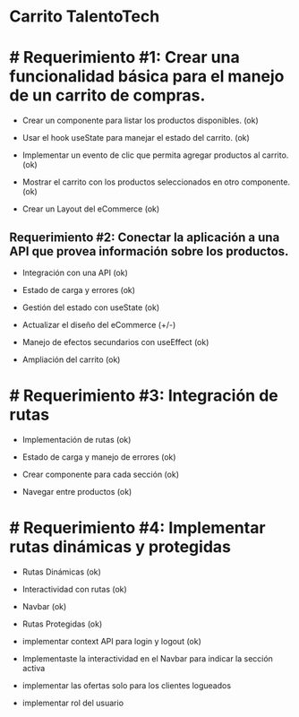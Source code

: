 # Carrito TalentoTech

# # Requerimiento #1: Crear una funcionalidad básica para el manejo de un carrito de compras.

- Crear un componente para listar los productos disponibles. (ok)

- Usar el hook useState para manejar el estado del carrito. (ok)

- Implementar un evento de clic que permita agregar productos al carrito. (ok)

- Mostrar el carrito con los productos seleccionados en otro componente. (ok)

- Crear un Layout del eCommerce (ok)


## Requerimiento #2: Conectar la aplicación a una API que provea información sobre los productos.

- Integración con una API (ok)

- Estado de carga y errores (ok)

- Gestión del estado con useState (ok)

- Actualizar el diseño del eCommerce (+/-)

- Manejo de efectos secundarios con useEffect (ok)

- Ampliación del carrito (ok)

# # Requerimiento #3: Integración de rutas

- Implementación de rutas (ok)

- Estado de carga y manejo de errores (ok)

- Crear componente para cada sección (ok)

- Navegar entre productos (ok)

# # Requerimiento #4: Implementar rutas dinámicas y protegidas

- Rutas Dinámicas (ok)

- Interactividad con rutas (ok)

- Navbar (ok)

- Rutas Protegidas (ok)
- implementar context API para login y logout (ok)

- Implementaste la interactividad en el Navbar para indicar la sección activa
- implementar las ofertas solo para los clientes logueados
- implementar rol del usuario